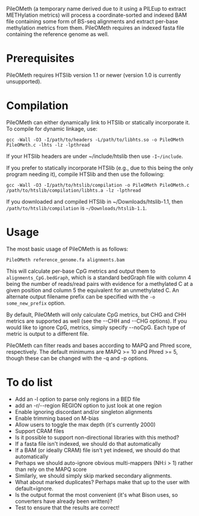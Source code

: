 PileOMeth (a temporary name derived due to it using a PILEup to extract METHylation metrics) will process a coordinate-sorted and indexed BAM file containing some form of BS-seq alignments and extract per-base methylation metrics from them. PileOMeth requires an indexed fasta file containing the reference genome as well.

Prerequisites
=============

PileOMeth requires HTSlib version 1.1 or newer (version 1.0 is currently unsupported).

Compilation
===========

PileOMeth can either dynamically link to HTSlib or statically incorporate it. To compile for dynamic linkage, use:

`gcc -Wall -O3 -I/path/to/headers -L/path/to/libhts.so -o PileOMeth PileOMeth.c -lhts -lz -lpthread`

If your HTSlib headers are under ~/include/htslib then use `-I~/include`.

If you prefer to statically incorporate HTSlib (e.g., due to this being the only program needing it), compile HTSlib and then use the following:

`gcc -Wall -O3 -I/path/to/htslib/compilation -o PileOMeth PileOMeth.c /path/to/htslib/compilation/libhts.a -lz -lpthread`

If you downloaded and compiled HTSlib in ~/Downloads/htslib-1.1, then `/path/to/htslib/compilation` is `~/Downloads/htslib-1.1`.

Usage
=====

The most basic usage of PileOMeth is as follows:

`PileOMeth reference_genome.fa alignments.bam`

This will calculate per-base CpG metrics and output them to `alignments_CpG.bedGraph`, which is a standard bedGraph file with column 4 being the number of reads/read pairs with evidence for a methylated C at a given position and column 5 the equivalent for an unmethylated C. An alternate output filename prefix can be specified with the `-o some_new_prefix` option.

By default, PileOMeth will only calculate CpG metrics, but CHG and CHH metrics are supported as well (see the --CHH and --CHG options). If you would like to ignore CpG, metrics, simply specify --noCpG. Each type of metric is output to a different file.

PileOMeth can filter reads and bases according to MAPQ and Phred score, respectively. The default minimums are MAPQ >= 10 and Phred >= 5, though these can be changed with the -q and -p options.

To do list
==========

 * Add an -l option to parse only regions in a BED file
 * add an -r/--region REGION option to just look at one region
 * Enable ignoring discordant and/or singleton alignments
 * Enable trimming based on M-bias
 * Allow users to toggle the max depth (it's currently 2000)
 * Support CRAM files
 * Is it possible to support non-directional libraries with this method?
 * If a fasta file isn't indexed, we should do that automatically
 * If a BAM (or ideally CRAM) file isn't yet indexed, we should do that automatically
 * Perhaps we should auto-ignore obvious multi-mappers (NH:i > 1) rather than rely on the MAPQ score
 * Similarly, we should simply skip marked secondary alignments.
 * What about marked duplicates? Perhaps make that up to the user with default=ignore.
 * Is the output format the most convenient (it's what Bison uses, so converters have already been written)?
 * Test to ensure that the results are correct!
